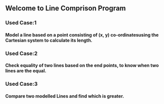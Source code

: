 ## Welcome to Line Comprison Program
### Used Case:1
#### Model a line based on a point consisting of (x, y) co-ordinatesusing the Cartesian system to calculate its length.
### Used Case:2
#### Check equality of two lines based on the end points, to know when two lines are the equal.
### Used Case:3
#### Compare two modelled Lines and find which is greater.

